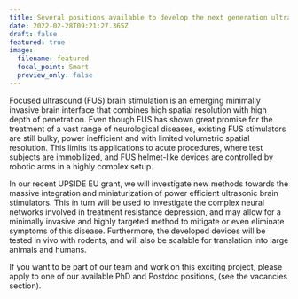 ```yaml
---
title: Several positions available to develop the next generation ultrasonic brain interfaces. Join us!
date: 2022-02-28T09:21:27.365Z
draft: false
featured: true
image:
  filename: featured
  focal_point: Smart
  preview_only: false
---
```


Focused ultrasound (FUS) brain stimulation is an emerging minimally invasive brain interface that combines high spatial resolution with high depth of penetration. Even though FUS has shown great promise for the treatment of a vast range of neurological diseases, existing FUS stimulators are still bulky, power inefficient and with limited volumetric spatial resolution. This limits its applications to acute procedures, where test subjects are immobilized, and FUS helmet-like devices are controlled by robotic arms in a highly complex setup.

In our recent UPSIDE EU grant, we will investigate new methods towards the massive integration and miniaturization of power efficient ultrasonic brain stimulators. This in turn will be used to investigate the complex neural networks involved in treatment resistance depression, and may allow for a minimally invasive and highly targeted method to mitigate or even eliminate symptoms of this disease. Furthermore, the developed devices will be tested in vivo with rodents, and will also be scalable for translation into large animals and humans.

If you want to be part of our team and work on this exciting project, please apply to one of our available PhD and Postdoc positions, (see the vacancies section).

